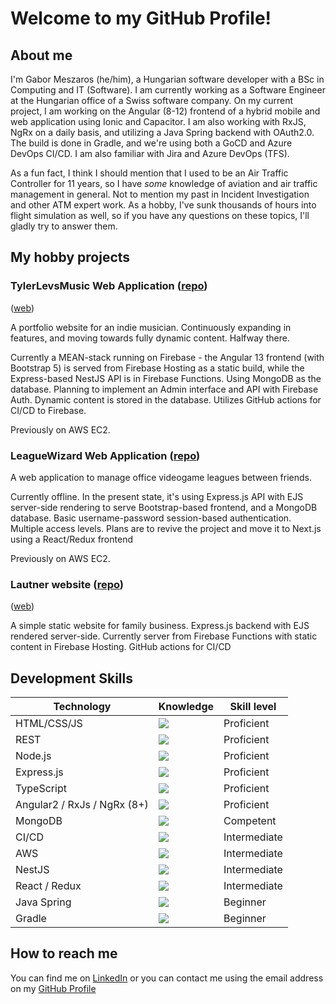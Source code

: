 # Welcome to my GitHub Profile!

## About me

I'm Gabor Meszaros (he/him), a Hungarian software developer with a BSc in Computing and IT (Software). I am currently working as a Software Engineer at the Hungarian office of a  Swiss software company. On my current project, I am working on the Angular (8-12) frontend of a hybrid mobile and web application using Ionic and Capacitor. I am also working with RxJS, NgRx on a daily basis, and utilizing a Java Spring backend with OAuth2.0. The build is done in Gradle, and we're using both a GoCD and Azure DevOps CI/CD. I am also familiar with Jira and Azure DevOps (TFS).

As a fun fact, I think I should mention that I used to be an Air Traffic Controller for 11 years, so I have *some* knowledge of aviation and air traffic management in general. Not to mention my past in Incident Investigation and other ATM expert work. As a hobby, I've sunk thousands of hours into flight simulation as well, so if you have any questions on these topics, I'll gladly try to answer them.

## My hobby projects

### TylerLevsMusic Web Application ([repo](https://github.com/MikeSierra88/tlm-web-app))
([web](https://tylerlevs.com))

A portfolio website for an indie musician. Continuously expanding in features, and moving towards fully dynamic content. Halfway there.

Currently a MEAN-stack running on Firebase - the Angular 13 frontend (with Bootstrap 5) is served from Firebase Hosting as a static build, while the Express-based NestJS API is in Firebase Functions. Using MongoDB as the database. Planning to implement an Admin interface and API with Firebase Auth. Dynamic content is stored in the database. Utilizes GitHub actions for CI/CD to Firebase.

Previously on AWS EC2.

### LeagueWizard Web Application ([repo](https://github.com/MikeSierra88/leaguewizard))

A web application to manage office videogame leagues between friends.

Currently offline. In the present state, it's using Express.js API with EJS server-side rendering to serve Bootstrap-based frontend, and a MongoDB database. Basic username-password session-based authentication. Multiple access levels. Plans are to revive the project and move it to Next.js using a React/Redux frontend

Previously on AWS EC2.

### Lautner website ([repo](https://github.com/MikeSierra88/lautner))
([web](https://lautnerbt.info))

A simple static website for family business. Express.js backend with EJS rendered server-side. Currently server from Firebase Functions with static content in Firebase Hosting. GitHub actions for CI/CD

## Development Skills


| Technology                  | Knowledge                          | Skill level   |
| --------------------------- | ---------------------------------- | ------------- |
| HTML/CSS/JS                 | ![](https://progress-bar.dev/100)  | Proficient    |
| REST                        | ![](https://progress-bar.dev/90)   | Proficient    |
| Node.js                     | ![](https://progress-bar.dev/85)   | Proficient    |
| Express.js                  | ![](https://progress-bar.dev/85)   | Proficient    |
| TypeScript                  | ![](https://progress-bar.dev/80)   | Proficient    |
| Angular2 / RxJs / NgRx (8+) | ![](https://progress-bar.dev/80)   | Proficient    |
| MongoDB                     | ![](https://progress-bar.dev/70)   | Competent     |
| CI/CD                       | ![](https://progress-bar.dev/60)   | Intermediate  |
| AWS                         | ![](https://progress-bar.dev/50)   | Intermediate  |
| NestJS                      | ![](https://progress-bar.dev/50)   | Intermediate  |
| React / Redux               | ![](https://progress-bar.dev/50)   | Intermediate  |
| Java Spring                 | ![](https://progress-bar.dev/25)   | Beginner      |
| Gradle                      | ![](https://progress-bar.dev/25)   | Beginner      |
   
## How to reach me

You can find me on [LinkedIn](https://www.linkedin.com/in/meszaros-g/) or you can contact me using the email address on my [GitHub Profile](https://github.com/MikeSierra88)
